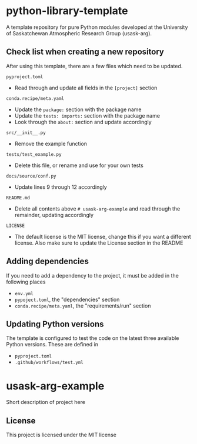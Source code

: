 # python-library-template
A template repository for pure Python modules developed at the University of Saskatchewan
Atmospheric Research Group (usask-arg).


## Check list when creating a new repository
After using this template, there are a few files which need to be updated.

`pyproject.toml`
 - Read through and update all fields in the `[project]` section

`conda.recipe/meta.yaml`
 - Update the `package:` section with the package name
 - Update the `tests: imports:` section with the package name
 - Look through the `about:` section and update accordingly

`src/__init__.py`
 - Remove the example function

`tests/test_example.py`
 - Delete this file, or rename and use for your own tests

`docs/source/conf.py`
 - Update lines 9 through 12 accordingly

`README.md`
 - Delete all contents above `# usask-arg-example` and read through the remainder, updating accordingly

`LICENSE`
 - The default license is the MIT license, change this if you want a different license.  Also make sure to update the License section in the README

## Adding dependencies
If you need to add a dependency to the project, it must be added in the following places

- `env.yml`
- `pypoject.toml`, the "dependencies" section
- `conda.recipe/meta.yaml`, the "requirements/run" section

## Updating Python versions
The template is configured to test the code on the latest three available Python versions.  These are defined in

- `pyproject.toml`
- `.github/workflows/test.yml`

# usask-arg-example

Short description of project here

## License
This project is licensed under the MIT license
